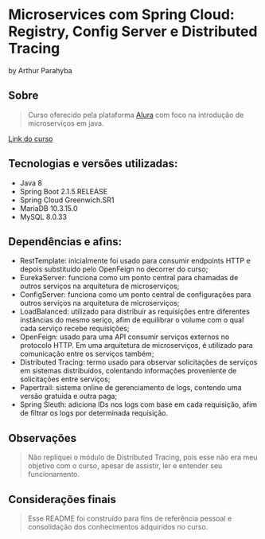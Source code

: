 # Microservices com Spring Cloud: Registry, Config Server e Distributed Tracing

by Arthur Parahyba

## Sobre

> Curso oferecido pela plataforma [Alura](https://www.alura.com.br/) com foco na introdução de microserviços em java.

[Link do curso](https://cursos.alura.com.br/course/microservices-spring-cloud-service-registry-config-server)

## Tecnologias e versões utilizadas:

- Java 8
- Spring Boot 2.1.5.RELEASE
- Spring Cloud Greenwich.SR1
- MariaDB 10.3.15.0
- MySQL 8.0.33

## Dependências e afins:

- RestTemplate: inicialmente foi usado para consumir endpoints HTTP e depois substituído pelo OpenFeign no decorrer do curso;
- EurekaServer: funciona como um ponto central para chamadas de outros serviços na arquitetura de microserviços;
- ConfigServer: funciona como um ponto central de configurações para outros serviços na arquitetura de microserviços;
- LoadBalanced: utilizado para distribuir as requisições entre diferentes instâncias do mesmo seriço, afim de equilibrar o volume com o qual cada serviço recebe requisições;
- OpenFeign: usado para uma API consumir serviços externos no protocolo HTTP. Em uma arquitetura de microserviços, é utilizado para comunicação entre os serviços também;
- Distributed Tracing: termo usado para observar solicitações de serviços em sistemas distribuídos, colentando informações proveniente de solicitações entre serviços;
- Papertrail: sistema online de gerenciamento de logs, contendo uma versão gratuida e outra paga;
- Spring Sleuth: adiciona IDs nos logs com base em cada requisição, afim de filtrar os logs por determinada requisição.

## Observações

> Não repliquei o módulo de Distributed Tracing, pois esse não era meu objetivo com o curso, apesar de assistir, ler e entender seu funcionamento.

## Considerações finais

> Esse README foi construído para fins de referência pessoal e consolidação dos conhecimentos adquiridos no curso.

